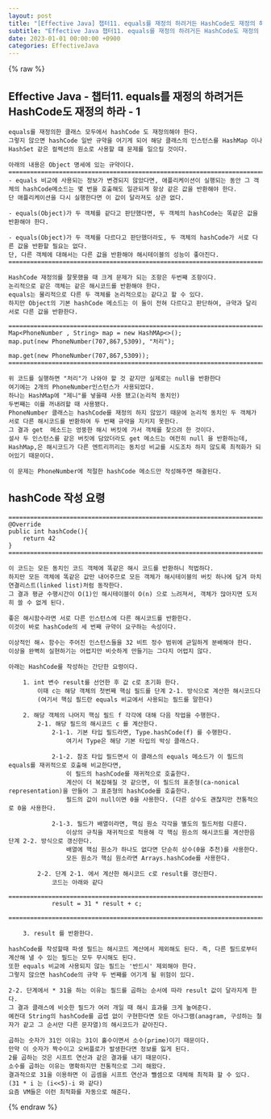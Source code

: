 ```yaml
---  
layout: post  
title: "[Effective Java] 챕터11. equals를 재정의 하려거든 HashCode도 재정의 하라-1"  
subtitle: "Effective Java 챕터11. equals를 재정의 하려거든 HashCode도 재정의 하라-1"  
date: 2023-01-01 00:00:00 +0900  
categories: EffectiveJava  
---  
```

{% raw %}  
## Effective Java - 챕터11. equals를 재정의 하려거든 HashCode도 재정의 하라 - 1  
	equals를 재정의한 클래스 모두에서 hashCode 도 재정의해야 한다.  
	그렇지 않으면 hashCode 일반 규약을 어기게 되어 해당 클래스의 인스턴스를 HashMap 이나 HashSet 같은 컬렉션의 원소로 사용할 떄 문제를 일으킬 것이다.  
  
	아래의 내용은 Object 명세에 있는 규약이다.  
	=================================================================================================================  
	- equals 비교에 사용되는 정보가 변경되지 않았다면, 애플리케이션이 실행되는 동안 그 객체의 hashCode메소드는 몇 번을 호출해도 일관되게 항상 같은 값을 반환해야 한다.  
	단 애플리케이션을 다시 실행한다면 이 값이 달라져도 상관 없다.  
  
	- equals(Object)가 두 객체를 같다고 판단했다면, 두 객체의 hashCode는 똑같은 값을 반환해야 한다.  
  
	- equals(Object)가 두 객체를 다르다고 판단했더라도, 두 객체의 hashCode가 서로 다른 값을 반환할 필요는 없다.  
	단, 다른 객체에 대해서는 다른 값을 반환해야 해시테이블의 성능이 좋아진다.  
	=================================================================================================================  
  
	HashCode 재정의를 잘못했을 때 크게 문제가 되는 조항은 두번째 조항이다.  
	논리적으로 같은 객체는 같은 해시코드를 반환해야 한다.  
	equals는 물리적으로 다른 두 객체를 논리적으로는 같다고 할 수 있다.  
	하지만 Object의 기본 hashCode 메소드는 이 둘이 전혀 다르다고 판단하여, 규약과 달리 서로 다른 값을 반환한다.  
  
	=================================================================================================================  
	Map<PhoneNumber , String> map = new HashMAp<>();  
	map.put(new PhoneNumber(707,867,5309), "처리");  
  
	map.get(new PhoneNumber(707,867,5309));  
	=================================================================================================================  
  
	위 코드를 실행하면 "처리"가 나와야 할 것 같지만 실제로는 null을 반환한다  
	여기에는 2개의 PhoneNumber인스턴스가 사용되었다.  
	하나는 HashMap에 "제니"를 넣을때 사용 됐고(논리적 동치인)  
	두번째는 이를 꺼내려할 때 사용됐다.  
	PhoneNumber 클래스는 hashCode를 재정의 하지 않았기 때문에 논리적 동치인 두 객체가 서로 다른 해시코드를 반환하여 두 번째 규약을 지키지 못한다.  
	그 결과 get  메소드는 엉뚱한 해시 버킷에 가서 객체를 찾으려 한 것이다.  
	설사 두 인스턴스를 같은 버킷에 담았더라도 get 메소드는 여전히 null 을 반환하는데, HashMap,은 해시코드가 다른 엔트리끼리는 동치성 비교를 시도조차 하지 않도록 최적화가 되어있기 때문이다.  
  
	이 문제는 PhoneNumber에 적절한 hashCode 메소드만 작성해주면 해결된다.  
  
## hashCode 작성 요령  
  
	=================================================================================================================  
	@Override  
	public int hashCode(){  
		return 42  
	}  
	=================================================================================================================  
  
	이 코드는 모든 동치인 코드 객체에 똑같은 해시 코드를 반환하니 적법하다.  
	하지만 모든 객체에 똑같은 값만 내어주므로 모든 객체가 해시테이블의 버킷 하나에 담겨 마치 연결리스트(linked list)처럼 동작한다.  
	그 결과 평균 수행시간이 O(1)인 해시테이블이 O(n) 으로 느려져서, 객체가 많아지면 도저히 쓸 수 없게 된다.  
  
	좋은 해시함수라면 서로 다른 인스턴스에 다른 해시코드를 반환한다.  
	이것이 바로 hashCode의 세 번째 규약이 요구하는 속성이다.  
  
	이상적인 해ㅅ 함수는 주어진 인스턴스들을 32 비트 정수 범위에 균일하게 분배해야 한다.  
	이상을 완벽히 실현하기는 어렵지만 비슷하게 만들기는 그다지 어렵지 않다.  
  
	아래는 HashCode를 작성하는 간단한 요령이다.  
  
		1. int 변수 result를 선언한 후 값 c로 초기화 한다.  
			이때 c는 해당 객체의 첫번째 핵심 필드를 단계 2-1. 방식으로 계산한 해시코드다  
			(여기서 핵심 필드란 equals 비교에서 사용되는 필드를 말한다)  
  
		2. 해당 객체의 나머지 핵심 필드 f 각각에 대해 다음 작업을 수행한다.  
			2-1. 해당 필드의 해시코드 c 를 계산한다.  
				2-1-1. 기본 타입 필드라면, Type.hashCode(f) 를 수행한다.  
					여기서 Type은 해당 기본 타입의 박싱 클래스다.  
  
				2-1-2. 참조 타입 필드면서 이 클래스의 equals 메소드가 이 필드의 equals를 재귀적으로 호출해 비교한다면,  
					이 필드의 hashCode를 재귀적으로 호출한다.  
					계산이 더 복잡해질 것 같으면, 이 필드의 표준형(ca-nonical representation)을 만들어 그 표준형의 hashCode를 호출한다.  
					필드의 값이 null이면 0을 사용한다. (다른 상수도 괜찮지만 전통적으로 0을 사용한다.  
  
				2-1-3. 필드가 배열이라면, 핵심 원소 각각을 별도의 필드처럼 다룬다.  
					이상의 규칙을 재귀적으로 적용해 각 핵심 원소의 해시코드를 계산한음 단계 2-2. 방식으로 갱신한다.  
					배열에 핵심 원소가 하나도 없다면 단순히 상수(0을 추천)를 사용한다.  
					모든 원소가 핵심 원소라면 Arrays.hashCode를 사용한다.  
  
			2-2. 단계 2-1. 에서 계산한 해시코드 c로 result를 갱신한다.  
				코드는 아래와 같다  
				=================================================================================================================  
				result = 31 * result + c;  
				=================================================================================================================  
  
		3. result 를 반환한다.  
  
	hashCode를 작성할때 파생 필드는 해시코드 계산에서 제외해도 된다. 즉, 다른 필드로부터 계산해 낼 수 있는 필드는 모두 무시해도 된다.  
	또한 equals 비교에 사용되지 않는 필드는 '반드시' 제외해야 한다.  
	그렇지 않으면 hashCode의 규약 두 번째를 어기게 될 위험이 있다.  
  
	2-2. 단계에서 * 31을 하는 이유는 필드를 곱하는 순서에 따라 result 값이 달라지게 한다.  
	그 결과 클래스에 비슷한 필드가 여러 개일 때 해시 효과를 크게 높여준다.  
	예컨대 String의 hashCode를 곱셉 없이 구현한다면 모든 아나그램(anagram, 구성하는 철자가 같고 그 순서만 다른 문자열)의 해시코드가 같아진다.  
  
	곱하는 숫자가 31인 이유는 31이 홀수이면서 소수(prime)이기 때문이다.  
	만약 이 숫자가 짝수이고 오버플로가 발생한다면 정보를 잃게 된다.  
	2를 곱하는 것은 시프트 연산과 같은 결과를 내기 때문이다.  
	소수를 곱하는 이유는 명확하지만 전통적으로 그리 해왔다.  
	결과적으로 31을 이용하면 이 곱셈을 시프트 연산과 뺄셈으로 대체해 최적화 할 수 있다.	(31 * i 는 (i<<5)-i 와 같다)  
	요즘 VM들은 이런 최적화를 자동으로 해준다.  
{% endraw %}